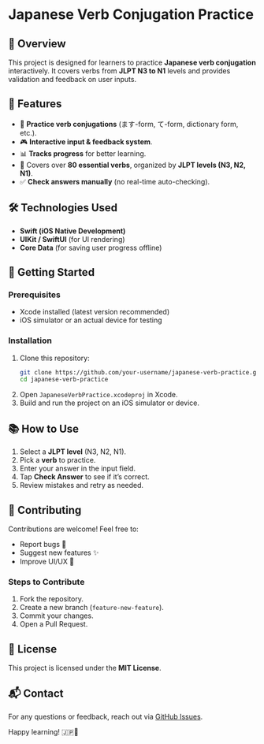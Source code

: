 # Japanese Verb Conjugation Practice

## 📖 Overview
This project is designed for learners to practice **Japanese verb conjugation** interactively. It covers verbs from **JLPT N3 to N1** levels and provides validation and feedback on user inputs.

## 🎯 Features
- 📝 **Practice verb conjugations** (ます-form, て-form, dictionary form, etc.).
- 🎮 **Interactive input & feedback system**.
- 📊 **Tracks progress** for better learning.
- 📌 Covers over **80 essential verbs**, organized by **JLPT levels (N3, N2, N1)**.
- ✅ **Check answers manually** (no real-time auto-checking).

## 🛠️ Technologies Used
- **Swift (iOS Native Development)**
- **UIKit / SwiftUI** (for UI rendering)
- **Core Data** (for saving user progress offline)

## 🚀 Getting Started
### Prerequisites
- Xcode installed (latest version recommended)
- iOS simulator or an actual device for testing

### Installation
1. Clone this repository:
   ```sh
   git clone https://github.com/your-username/japanese-verb-practice.git
   cd japanese-verb-practice
   ```
2. Open `JapaneseVerbPractice.xcodeproj` in Xcode.
3. Build and run the project on an iOS simulator or device.

## 📚 How to Use
1. Select a **JLPT level** (N3, N2, N1).
2. Pick a **verb** to practice.
3. Enter your answer in the input field.
4. Tap **Check Answer** to see if it’s correct.
5. Review mistakes and retry as needed.

## 📌 Contributing
Contributions are welcome! Feel free to:
- Report bugs 🐞
- Suggest new features ✨
- Improve UI/UX 🎨

### Steps to Contribute
1. Fork the repository.
2. Create a new branch (`feature-new-feature`).
3. Commit your changes.
4. Open a Pull Request.

## 📜 License
This project is licensed under the **MIT License**.

## 📬 Contact
For any questions or feedback, reach out via [GitHub Issues](https://github.com/your-username/japanese-verb-practice/issues).

Happy learning! 🇯🇵🎌
